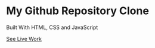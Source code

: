 
# My Github Repository Clone

Built With HTML, CSS and JavaScript

[See Live Work](https://lukmanrepoclone.netlify.app/) 

